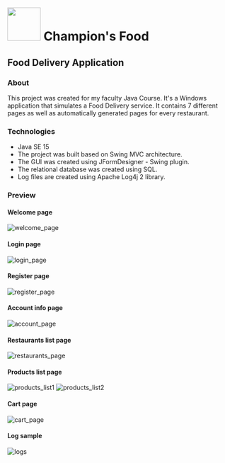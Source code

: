 # <img src="https://github.com/AlexMincu/FoodDeliveryApp/blob/master/src/main/resources/champions_icon_medium.png?raw=true" width="75px"> Champion's Food

## Food Delivery Application
### About
  This project was created for my faculty Java Course. It's a Windows application that simulates a Food Delivery service. It contains 7 different pages as well as automatically generated pages for every restaurant. 

### Technologies
  - Java SE 15
  - The project was built based on Swing MVC architecture.
  - The GUI was created using JFormDesigner - Swing plugin.
  - The relational database was created using SQL.
  - Log files are created using Apache Log4j 2 library. 

### Preview
  #### Welcome page
![welcome_page](https://github.com/AlexMincu/FoodDeliveryApp/blob/master/Screenshots/welcome_page.jpg)

  #### Login page
  
![login_page](https://github.com/AlexMincu/FoodDeliveryApp/blob/master/Screenshots/login_page.jpg)

  #### Register page
  
![register_page](https://github.com/AlexMincu/FoodDeliveryApp/blob/master/Screenshots/register_page.jpg)

  #### Account info page
  
![account_page](https://github.com/AlexMincu/FoodDeliveryApp/blob/master/Screenshots/account_page.jpg)

  #### Restaurants list page
  
![restaurants_page](https://github.com/AlexMincu/FoodDeliveryApp/blob/master/Screenshots/restaurants_page.jpg)

  #### Products list page
  
![products_list1](https://github.com/AlexMincu/FoodDeliveryApp/blob/master/Screenshots/products_list1.jpg)
![products_list2](https://github.com/AlexMincu/FoodDeliveryApp/blob/master/Screenshots/products_list2.jpg)

  #### Cart page
  
![cart_page](https://github.com/AlexMincu/FoodDeliveryApp/blob/master/Screenshots/cart_page.jpg)


  #### Log sample
  
![logs](https://github.com/AlexMincu/FoodDeliveryApp/blob/master/Screenshots/logs.jpg)
